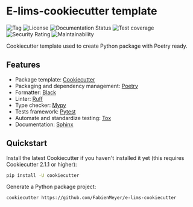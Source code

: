 # E-lims-cookiecutter template

![Tag](https://img.shields.io/github/v/tag/FabienMeyer/e-lims-cookiecutter) ![License](https://img.shields.io/pypi/l/e-lims) ![Documentation Status](https://readthedocs.org/projects/e-lims/badge/?version=latest) ![Test coverage](https://codecov.io/gh/FabienMeyer/e-lims-cookiecutter/branch/main/graph/badge.svg?token=H2L1PG5S5A) ![Security Rating](https://sonarcloud.io/api/project_badges/measure?project=FabienMeyer_e-lims-cookiecutter&metric=security_rating) ![Maintainability](https://sonarcloud.io/api/project_badges/measure?project=FabienMeyer_e-lims-cookiecutter&metric=sqale_rating)

Cookiecutter template used to create Python package with Poetry ready.

## Features

* Package template: [Cookiecutter](https://github.com/cookiecutter/cookiecutter)
* Packaging and dependency management: [Poetry](https://python-poetry.org/)
* Formatter: [Black](https://black.readthedocs.io/en/stable/)
* Linter: [Ruff](https://docs.astral.sh/ruff/)
* Type checker: [Mypy](https://mypy.readthedocs.io/en/stable/#)
* Tests framework: [Pytest](https://docs.pytest.org/en/stable/)
* Automate and standardize testing: [Tox](http://testrun.org/tox/)
* Documentation: [Sphinx](http://sphinx-doc.org/)

## Quickstart

Install the latest Cookiecutter if you haven't installed it yet (this requires Cookiecutter 2.1.1 or higher):

```bash
pip install -U cookiecutter
```

Generate a Python package project:
```bash
cookiecutter https://github.com/FabienMeyer/e-lims-cookiecutter
```